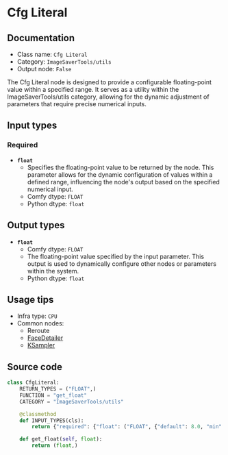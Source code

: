 # Cfg Literal
## Documentation
- Class name: `Cfg Literal`
- Category: `ImageSaverTools/utils`
- Output node: `False`

The Cfg Literal node is designed to provide a configurable floating-point value within a specified range. It serves as a utility within the ImageSaverTools/utils category, allowing for the dynamic adjustment of parameters that require precise numerical inputs.
## Input types
### Required
- **`float`**
    - Specifies the floating-point value to be returned by the node. This parameter allows for the dynamic configuration of values within a defined range, influencing the node's output based on the specified numerical input.
    - Comfy dtype: `FLOAT`
    - Python dtype: `float`
## Output types
- **`float`**
    - Comfy dtype: `FLOAT`
    - The floating-point value specified by the input parameter. This output is used to dynamically configure other nodes or parameters within the system.
    - Python dtype: `float`
## Usage tips
- Infra type: `CPU`
- Common nodes:
    - Reroute
    - [FaceDetailer](../../ComfyUI-Impact-Pack/Nodes/FaceDetailer.md)
    - [KSampler](../../Comfy/Nodes/KSampler.md)



## Source code
```python
class CfgLiteral:
    RETURN_TYPES = ("FLOAT",)
    FUNCTION = "get_float"
    CATEGORY = "ImageSaverTools/utils"

    @classmethod
    def INPUT_TYPES(cls):
        return {"required": {"float": ("FLOAT", {"default": 8.0, "min": 0.0, "max": 100.0})}}

    def get_float(self, float):
        return (float,)

```
